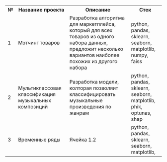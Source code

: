 <table>
    <tr>
        <th>№</th>
        <th>Название проекта</th>
        <th>Описание</th>
        <th>Стек</th>
    </tr>
    <tr>
        <td>1</td>
        <td>Мэтчинг товаров</td>
        <td>Разработка алгоритма для маркетплейса, который для всех товаров из одного набора данных, предложит несколько вариантов наиболее похожих из другого набора</td>
        <td>python, pandas, sklearn, seaborn, matplotlib, numpy, faiss</td>
    </tr>
    <tr>
        <td>2</td>
        <td>Мультиклассовая классификация музыкальных композиций</td>
        <td>Pазработка модели, колторая позволяит классифицировать музыкальные произведения по жанрам</td>
        <td>python, pandas, sklearn, seaborn, matplotlib, phik, optunas, shap</td>
    </tr>
        <td>3</td>
        <td>Временные ряды</td>
        <td>Ячейка 1.2</td>
        <td>python, pandas, sklearn, seaborn, matplotlib,</td>
</table>
